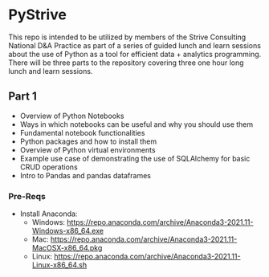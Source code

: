 # PyStrive

This repo is intended to be utilized by members of the Strive Consulting National D&A Practice as part of a series of guided lunch and learn sessions about the use of Python as a tool for efficient data + analytics programming. There will be three parts to the repository covering three one hour long lunch and learn sessions.

## Part 1
  - Overview of Python Notebooks
  - Ways in which notebooks can be useful and why you should use them
  - Fundamental notebook functionalities
  - Python packages and how to install them
  - Overview of Python virtual environments
  - Example use case of demonstrating the use of SQLAlchemy for basic CRUD operations
  - Intro to Pandas and pandas dataframes

### Pre-Reqs
  - Install Anaconda:
    - Windows: https://repo.anaconda.com/archive/Anaconda3-2021.11-Windows-x86_64.exe
    - Mac: https://repo.anaconda.com/archive/Anaconda3-2021.11-MacOSX-x86_64.pkg
    - Linux: https://repo.anaconda.com/archive/Anaconda3-2021.11-Linux-x86_64.sh
